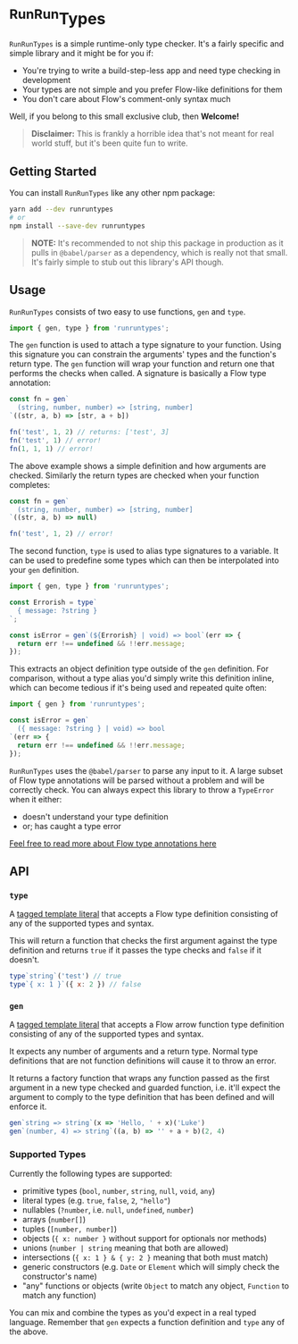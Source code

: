 # <sup>RunRun</sup>Types

`RunRunTypes` is a simple runtime-only type checker. It's a fairly specific and simple library
and it might be for you if:

- You're trying to write a build-step-less app and need type checking in development
- Your types are not simple and you prefer Flow-like definitions for them
- You don't care about Flow's comment-only syntax much

Well, if you belong to this small exclusive club, then **Welcome!**

> **Disclaimer:** This is frankly a horrible idea that's not meant for real world stuff, but
> it's been quite fun to write.

## Getting Started

You can install `RunRunTypes` like any other npm package:

```sh
yarn add --dev runruntypes
# or
npm install --save-dev runruntypes
```

> **NOTE:** It's recommended to not ship this package in production as it pulls
> in `@babel/parser` as a dependency, which is really not that small. It's fairly
> simple to stub out this library's API though.

## Usage

`RunRunTypes` consists of two easy to use functions, `gen` and `type`.

```js
import { gen, type } from 'runruntypes';
```

The `gen` function is used to attach a type signature to your function. Using this signature
you can constrain the arguments' types and the function's return type. The `gen` function will
wrap your function and return one that performs the checks when called. A signature is basically
a Flow type annotation:

```js
const fn = gen`
  (string, number, number) => [string, number]
`((str, a, b) => [str, a + b])

fn('test', 1, 2) // returns: ['test', 3]
fn('test', 1) // error!
fn(1, 1, 1) // error!
```

The above example shows a simple definition and how arguments are checked.
Similarly the return types are checked when your function completes:

```js
const fn = gen`
  (string, number, number) => [string, number]
`((str, a, b) => null)

fn('test', 1, 2) // error!
```

The second function, `type` is used to alias type signatures to a variable. It can be used to predefine
some types which can then be interpolated into your `gen` definition.

```js
import { gen, type } from 'runruntypes';

const Errorish = type`
  { message: ?string }
`;

const isError = gen`(${Errorish} | void) => bool`(err => {
  return err !== undefined && !!err.message;
});
```

This extracts an object definition type outside of the `gen` definition. For comparison, without a type alias
you'd simply write this definition inline, which can become tedious if it's being used and repeated quite often:

```js
import { gen } from 'runruntypes';

const isError = gen`
  ({ message: ?string } | void) => bool
`(err => {
  return err !== undefined && !!err.message;
});
```

`RunRunTypes` uses the `@babel/parser` to parse any input to it. A large subset of Flow type annotations
will be parsed without a problem and will be correctly check. You can always expect this library
to throw a `TypeError` when it either:

- doesn't understand your type definition
- or; has caught a type error

[Feel free to read more about Flow type annotations here](https://flow.org/en/docs/types/)

## API

### `type`

A [tagged template literal](https://www.styled-components.com/docs/advanced#tagged-template-literals) that accepts
a Flow type definition consisting of any of the supported types and syntax.

This will return a function that checks the first argument against the type definition and returns `true` if it
passes the type checks and `false` if it doesn't.

```js
type`string`('test') // true
type`{ x: 1 }`({ x: 2 }) // false
```

### `gen`

A [tagged template literal](https://www.styled-components.com/docs/advanced#tagged-template-literals) that accepts
a Flow arrow function type definition consisting of any of the supported types and syntax.

It expects any number of arguments and a return type. Normal type definitions that are not function definitions
will cause it to throw an error.

It returns a factory function that wraps any function passed as the first argument in a new type checked and
guarded function, i.e. it'll expect the argument to comply to the type definition that has been defined
and will enforce it.

```js
gen`string => string`(x => 'Hello, ' + x)('Luke')
gen`(number, 4) => string`((a, b) => '' + a + b)(2, 4)
```

### Supported Types

Currently the following types are supported:

- primitive types (`bool`, `number`, `string`, `null`, `void`, `any`)
- literal types (e.g. `true`, `false`, `2`, `"hello"`)
- nullables (`?number`, i.e. `null`, `undefined`, `number`)
- arrays (`number[]`)
- tuples (`[number, number]`)
- objects (`{ x: number }` without support for optionals nor methods)
- unions (`number | string` meaning that both are allowed)
- intersections (`{ x: 1 } & { y: 2 }` meaning that both must match)
- generic constructors (e.g. `Date` or `Element` which will simply check the constructor's name)
- "any" functions or objects (write `Object` to match any object, `Function` to match any function)

You can mix and combine the types as you'd expect in a real typed language.
Remember that `gen` expects a function definition and `type` any of the above.
